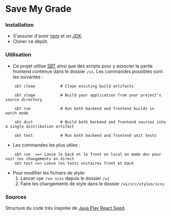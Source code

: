 # Save My Grade

### Installation
 * S'assurer d'avoir [npm](https://www.npmjs.com/) et un [JDK](http://www.oracle.com/technetwork/java/javase/downloads/index.html).
 * Cloner ce dépôt.
 
### Utilisation
 * Ce projet utilise [SBT](http://www.scala-sbt.org/) ainsi que des scripts pour y associer la partie frontend contenue dans le dossier `/ui`. Les commandes possibles sont les suivantes :
 ```
     sbt clean           # Clean existing build artifacts
 
     sbt stage           # Build your application from your project’s source directory
 
     sbt run             # Run both backend and frontend builds in watch mode
 
     sbt dist            # Build both backend and frontend sources into a single distribution artifact
 
     sbt test            # Run both backend and frontend unit tests
 ```
 * Les commandes les plus utiles :
```
    sbt run  ==> Lance le back et le front en local en mode dev pour voir les changements en direct
    sbt test ==> Lance les tests unitaires front et back
```
* Pour modifier les fichiers de style:
     1. Lancer `npm run scss` depuis le dossier `/ui`
     2. Faire les changements de style dans le dossier `/ui/src/styles/scss`

### Sources
Structure du code très inspirée de [Java Play React Seed](https://github.com/yohangz/java-play-react-seed).
